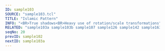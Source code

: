 ```yaml
---
ID: sample103
SOURCE: "sample103.tcl"
TITLE: "Islamic Pattern"
INFO: "<BR>True shadows<BR>Heavy use of rotation/scale transformations"
RELATED: "sample103a sample103b sample107 sample126 sample142 sample163 sample165 sample167 sample168"
seqNo: 20
prevID: sample102
nextID: sample103a
---
```

